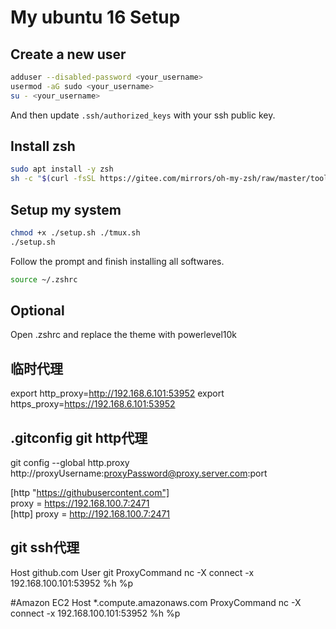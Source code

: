 # My ubuntu 16 Setup

## Create a new user
```bash
adduser --disabled-password <your_username>
usermod -aG sudo <your_username>
su - <your_username>
```
And then update `.ssh/authorized_keys` with your ssh public key.

## Install zsh
```bash
sudo apt install -y zsh
sh -c "$(curl -fsSL https://gitee.com/mirrors/oh-my-zsh/raw/master/tools/install.sh)"
```

## Setup my system
```bash
chmod +x ./setup.sh ./tmux.sh
./setup.sh
```
Follow the prompt and finish installing all softwares.
```bash
source ~/.zshrc
```

## Optional
Open .zshrc and replace the theme with powerlevel10k

## 临时代理
export http_proxy=http://192.168.6.101:53952
export https_proxy=https://192.168.6.101:53952

## .gitconfig  git http代理
git config --global http.proxy http://proxyUsername:proxyPassword@proxy.server.com:port

[http "https://githubusercontent.com"]    
  proxy = https://192.168.100.7:2471    
[http]
  proxy = http://192.168.100.7:2471

## git ssh代理
Host github.com
    User git
    ProxyCommand nc -X connect -x 192.168.100.101:53952 %h %p
	
	
#Amazon EC2
Host *.compute.amazonaws.com
    ProxyCommand nc -X connect -x 192.168.100.101:53952 %h %p
